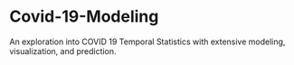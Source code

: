 # Covid-19-Modeling
An exploration into COVID 19 Temporal Statistics with extensive modeling, visualization, and prediction.
